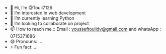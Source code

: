 - 👋 Hi, I’m @Touil7126
- 👀 I’m interested in web development
- 🌱 I’m currently learning Python 
- 💞️ I’m looking to collaborate on project
- 📫 How to reach me :: Email : yousseftouildv@gmail.com and whatsApp : 0715371686
- 😄 Pronouns: ...
- ⚡ Fun fact: ...

<!---
Touil7126/Touil7126 is a ✨ special ✨ repository because its `README.md` (this file) appears on your GitHub profile.
You can click the Preview link to take a look at your changes.
--->

